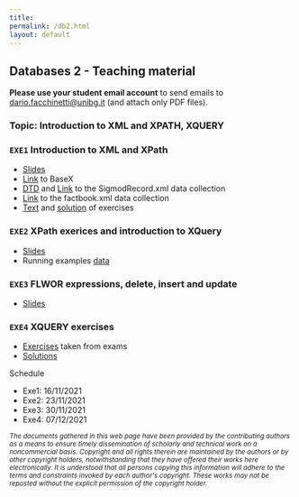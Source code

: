 ```yaml
---
title: 
permalink: /db2.html
layout: default
---
```


## Databases 2 - Teaching material

**Please use your student email account** to send emails to <dario.facchinetti@unibg.it> (and attach only PDF files). 

### Topic: Introduction to XML and XPATH, XQUERY

### `EXE1` Introduction to XML and XPath

* [Slides](https://drive.google.com/file/d/1NQWx6vTEH_UAkAa_pJ4QQLTHyeOdHNRg/view?usp=sharing)
* [Link](https://basex.org/) to BaseX
* [DTD](https://drive.google.com/file/d/1S_N2qtfk0xYDxDoCPcIr-_544AdIfuXp/view?usp=sharing) and [Link](http://aiweb.cs.washington.edu/research/projects/xmltk/xmldata/www/repository.html#sigmod-record) to the SigmodRecord.xml data collection
* [Link](https://drive.google.com/file/d/133o4XGX0Pdj6qbOsJAR2S-REfKMgZaL6/view?usp=sharing) to the factbook.xml data collection
* [Text](https://drive.google.com/file/d/1ijHVOUxI0cVe6iAurI7YKpcW8qllzd-o/view?usp=sharing) and [solution](https://drive.google.com/file/d/1wDDmJNDP9Iv7GXjfPqGzOFjLZ_UAEvfu/view?usp=sharing) of exercises

### `EXE2` XPath exerices and introduction to XQuery

* [Slides](https://drive.google.com/file/d/1mGCzuEZBwLTkB5bxKan74bUBZu-Dyeuj/view?usp=sharing)
* Running examples [data](https://drive.google.com/file/d/1_FnfZnQZXjp_QRbH75GCtcIXnHYZOroz/view?usp=sharing)

### `EXE3` FLWOR expressions, delete, insert and update

* [Slides](https://drive.google.com/file/d/1mGCzuEZBwLTkB5bxKan74bUBZu-Dyeuj/view?usp=sharing)

### `EXE4` XQUERY exercises

* [Exercises](https://drive.google.com/file/d/1qBFBbqVdEkM6vbrqqutqxAxnv69Fpc4B/view?usp=sharing) taken from exams
* [Solutions](https://drive.google.com/file/d/1MU62IOK76BLfy2nXbhNfyPPRbcEkeBxG/view?usp=sharing)

Schedule

* Exe1: 16/11/2021
* Exe2: 23/11/2021
* Exe3: 30/11/2021
* Exe4: 07/12/2021


<small> _The documents gathered in this web page have been provided by the contributing authors as a means to ensure timely dissemination of scholarly and technical work on a noncommercial basis. Copyright and all rights therein are maintained by the authors or by other copyright holders, notwithstanding that they have offered their works here electronically. It is understood that all persons copying this information will adhere to the terms and constraints invoked by each author's copyright. These works may not be reposted without the explicit permission of the copyright holder._</small>
